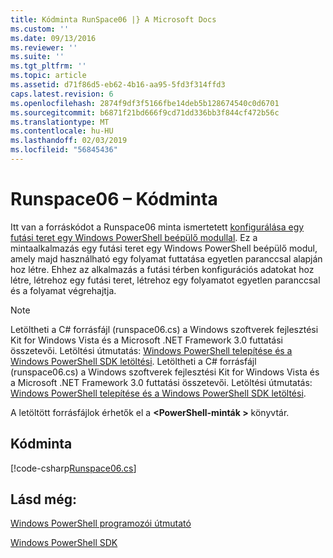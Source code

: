 ```yaml
---
title: Kódminta RunSpace06 |} A Microsoft Docs
ms.custom: ''
ms.date: 09/13/2016
ms.reviewer: ''
ms.suite: ''
ms.tgt_pltfrm: ''
ms.topic: article
ms.assetid: d71f86d5-eb62-4b16-aa95-5fd3f314ffd3
caps.latest.revision: 6
ms.openlocfilehash: 2874f9df3f5166fbe14deb5b128674540c0d6701
ms.sourcegitcommit: b6871f21bd666f9cd71dd336bb3f844cf472b56c
ms.translationtype: MT
ms.contentlocale: hu-HU
ms.lasthandoff: 02/03/2019
ms.locfileid: "56845436"
---
```

# <a name="runspace06-code-sample"></a>Runspace06 – Kódminta

Itt van a forráskódot a Runspace06 minta ismertetett [konfigurálása egy futási teret egy Windows PowerShell beépülő modullal](http://msdn.microsoft.com/en-us/a7289ee8-9732-49ee-91c7-d533e9538b83). Ez a mintaalkalmazás egy futási teret egy Windows PowerShell beépülő modul, amely majd használható egy folyamat futtatása egyetlen paranccsal alapján hoz létre. Ehhez az alkalmazás a futási térben konfigurációs adatokat hoz létre, létrehoz egy futási teret, létrehoz egy folyamatot egyetlen paranccsal és a folyamat végrehajtja.

> [!NOTE]
> Letöltheti a C# forrásfájl (runspace06.cs) a Windows szoftverek fejlesztési Kit for Windows Vista és a Microsoft .NET Framework 3.0 futtatási összetevői. Letöltési útmutatás: [Windows PowerShell telepítése és a Windows PowerShell SDK letöltési](/powershell/developer/installing-the-windows-powershell-sdk).
> Letöltheti a C# forrásfájl (runspace06.cs) a Windows szoftverek fejlesztési Kit for Windows Vista és a Microsoft .NET Framework 3.0 futtatási összetevői. Letöltési útmutatás: [Windows PowerShell telepítése és a Windows PowerShell SDK letöltési](/powershell/developer/installing-the-windows-powershell-sdk).
>
> A letöltött forrásfájlok érhetők el a  **\<PowerShell-minták >** könyvtár.

## <a name="code-sample"></a>Kódminta

[!code-csharp[Runspace06.cs](../../powershell-sdk-samples/SDK-2.0/csharp/Runspace06/Runspace06.cs#L11-L85 "Runspace06.cs")]

## <a name="see-also"></a>Lásd még:

[Windows PowerShell programozói útmutató](./windows-powershell-programmer-s-guide.md)

[Windows PowerShell SDK](../windows-powershell-reference.md)